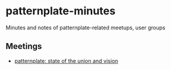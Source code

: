 # patternplate-minutes
Minutes and notes of patternplate-related meetups, user groups

## Meetings
* [patternplate: state of the union and vision](./vision/patternplate-vision-16-01-21.md)
